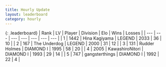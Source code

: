 ```yaml
---
title: Hourly Update
layout: leaderboard
category: hourly
---
```


{: .leaderboard}
| Rank | LV | Player | Division | Elo | Wins | Losses |
| --- | --- | --- | --- | --- | --- | --- |
| <span data-change="0">1</span> | 1442 | <span title="ID: 315148">Hina Kagiyama</span> | LEGEND | <span data-change="0">2033</span> | <span data-change="0">36</span> | <span data-change="0">10</span> |
| <span data-change="0">2</span> | 167 | <span title="ID: 514789">The Underdog</span> | LEGEND | <span data-change="-6">2000</span> | <span data-change="1">31</span> | <span data-change="1">12</span> |
| <span data-change="3">3</span> | 131 | <span title="ID: 219412">Rudder Holmes</span> | DIAMOND I | <span data-change="45">1995</span> | <span data-change="6">58</span> | <span data-change="0">20</span> |
| <span data-change="-1">4</span> | 2005 | <span title="ID: 164871">KawashiroNitori</span> | DIAMOND I | <span data-change="0">1993</span> | <span data-change="0">29</span> | <span data-change="0">14</span> |
| <span data-change="-1">5</span> | 747 | <span title="ID: 92077">gangsterthings</span> | DIAMOND I | <span data-change="0">1992</span> | <span data-change="0">22</span> | <span data-change="0">4</span> |
